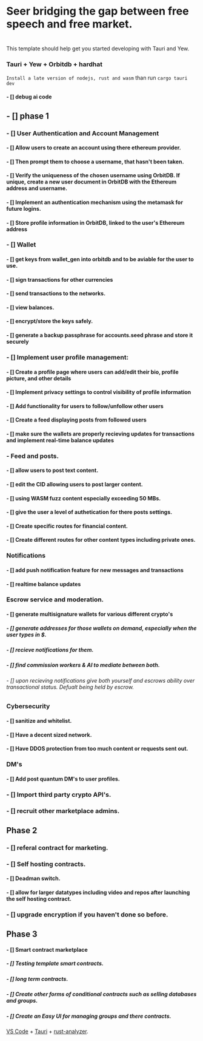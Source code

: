 # Seer bridging the gap between free speech and free market.
## 
#
This template should help get you started developing with Tauri and Yew.

### Tauri + Yew + Orbitdb + hardhat
```Install a late version of nodejs, rust and wasm```
than run
```cargo tauri dev```
#### - [] debug ai code

## - [] phase 1
### - [] User Authentication and Account Management
#### - [] Allow users to create an account using there ethereum provider.
#### - [] Then prompt them to choose a username, that hasn't been taken.
#### - [] Verify the uniqueness of the chosen username using OrbitDB. If unique, create a  new user document in OrbitDB with the Ethereum address and username. 
#### - [] Implement an authentication mechanism using the metamask for future logins.
#### - [] Store profile information in OrbitDB, linked to the user's Ethereum address

### - [] Wallet 
#### - [] get keys from wallet_gen into orbitdb and to be aviable for the user to use.
#### - [] sign transactions for other currencies 
#### - [] send transactions to the networks.
#### - [] view balances.
#### - [] encrypt/store the keys safely.
#### - [] generate a backup passphrase for accounts.seed phrase and store it securely


### - [] Implement user profile management:
#### - [] Create a profile page where users can add/edit their bio, profile picture, and other details
#### - [] Implement privacy settings to control visibility of profile information
#### - [] Add functionality for users to follow/unfollow other users
#### - [] Create a feed displaying posts from followed users
#### - [] make sure the wallets are properly recieving updates for transactions and implement real-time balance updates

### - Feed and posts.
#### - [] allow users to post text content.
#### - [] edit the CID allowing users to post larger content.
#### - [] using WASM fuzz content especially exceeding 50 MBs.
#### - [] give the user a level of authetication for there posts settings.
#### - [] Create specific routes for financial content.
#### - [] Create different routes for other content types including private ones.

### Notifications
#### - [] add push notification feature for new messages and transactions
#### - [] realtime balance updates

### Escrow service and moderation.
#### - [] generate multisignature wallets for various different crypto's
##### - [] generate addresses for those wallets on demand, especially when the user types in $.
##### - [] recieve notifications for them. 
##### - [] find commission workers & AI to mediate between both.
###### - [] upon recieving notifications give both yourself and escrows ability over transactional status. Defualt being held by escrow. 


### Cybersecurity
#### - [] sanitize and whitelist.
#### - [] Have a decent sized network.
#### - [] Have DDOS protection from too much content or requests sent out.

### DM's
#### - [] Add post quantum DM's to user profiles. 

### - [] Import third party crypto API's.
### - [] recruit other marketplace admins.

## Phase 2
### - [] referal contract for marketing.
### - [] Self hosting contracts.
#### - [] Deadman switch.
#### - [] allow for larger datatypes including video and repos after launching the self hosting contract.
### - [] upgrade encryption if you haven't done so before.

## Phase 3
#### - [] Smart contract marketplace 
##### - [] Testing template smart contracts.
##### - [] long term contracts.
##### - [] Create other forms of conditional contracts such as selling databases and groups.
##### - [] Create an Easy UI for managing groups and there contracts.


[VS Code](https://code.visualstudio.com/) + [Tauri](https://marketplace.visualstudio.com/items?itemName=tauri-apps.tauri-vscode) + [rust-analyzer](https://marketplace.visualstudio.com/items?itemName=rust-lang.rust-analyzer).
